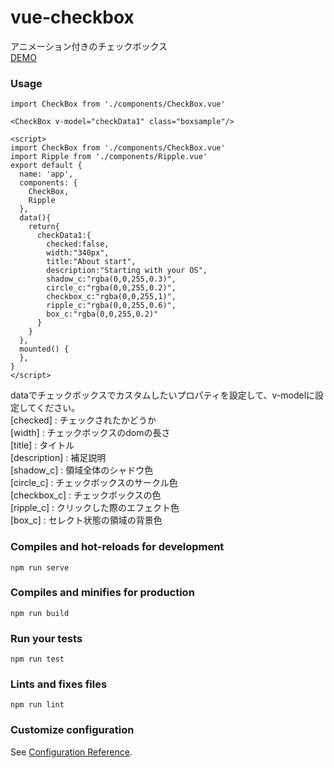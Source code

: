 # vue-checkbox
アニメーション付きのチェックボックス  
[DEMO](https://large014.github.io/vue-checkbox/)

### Usage
```
import CheckBox from './components/CheckBox.vue'

<CheckBox v-model="checkData1" class="boxsample"/>

<script>
import CheckBox from './components/CheckBox.vue'
import Ripple from './components/Ripple.vue'
export default {
  name: 'app',
  components: {
    CheckBox,
    Ripple
  },
  data(){
    return{
      checkData1:{
        checked:false,
        width:"340px",
        title:"About start",
        description:"Starting with your OS",
        shadow_c:"rgba(0,0,255,0.3)",
        circle_c:"rgba(0,0,255,0.2)",
        checkbox_c:"rgba(0,0,255,1)",
        ripple_c:"rgba(0,0,255,0.6)",
        box_c:"rgba(0,0,255,0.2)"
      }
    }
  },
  mounted() {
  },
}
</script>
```
dataでチェックボックスでカスタムしたいプロパティを設定して、v-modelに設定してください。  
[checked] : チェックされたかどうか  
[width] : チェックボックスのdomの長さ  
[title] : タイトル  
[description] : 補足説明  
[shadow_c] : 領域全体のシャドウ色  
[circle_c] : チェックボックスのサークル色  
[checkbox_c] : チェックボックスの色  
[ripple_c] : クリックした際のエフェクト色  
[box_c] : セレクト状態の領域の背景色  

### Compiles and hot-reloads for development
```
npm run serve
```

### Compiles and minifies for production
```
npm run build
```

### Run your tests
```
npm run test
```

### Lints and fixes files
```
npm run lint
```

### Customize configuration
See [Configuration Reference](https://cli.vuejs.org/config/).
